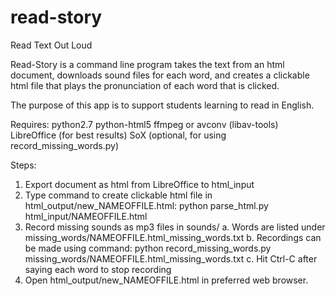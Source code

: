 # read-story
Read Text Out Loud

Read-Story is a command line program takes the text from an html document, downloads sound files for each word, and creates a clickable html file that plays the pronunciation of each word that is clicked.

The purpose of this app is to support students learning to read in English.

Requires:
python2.7
python-html5
ffmpeg or avconv (libav-tools)
LibreOffice (for best results)
SoX (optional, for using record_missing_words.py)

Steps:
1. Export document as html from LibreOffice to html_input
2. Type command to create clickable html file in html_output/new_NAMEOFFILE.html:
  python parse_html.py html_input/NAMEOFFILE.html
3. Record missing sounds as mp3 files in sounds/
  a. Words are listed under missing_words/NAMEOFFILE.html_missing_words.txt
  b. Recordings can be made using command:
      python record_missing_words.py missing_words/NAMEOFFILE.html_missing_words.txt
  c. Hit Ctrl-C after saying each word to stop recording
4. Open html_output/new_NAMEOFFILE.html in preferred web browser. 
